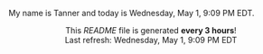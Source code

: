My name is Tanner and today is Wednesday, May 1, 9:09 PM EDT.

<p align="center">This <i>README</i> file is generated <b>every 3 hours</b>!</br>Last refresh: Wednesday, May 1, 9:09 PM EDT<br /></p>

